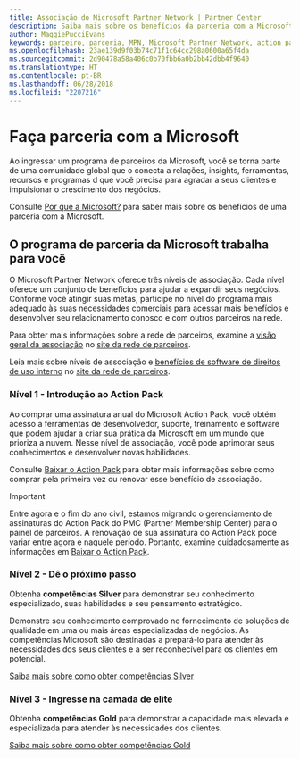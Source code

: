 ```yaml
---
title: Associação do Microsoft Partner Network | Partner Center
description: Saiba mais sobre os benefícios da parceria com a Microsoft.
author: MaggiePucciEvans
keywords: parceiro, parceria, MPN, Microsoft Partner Network, action pack, MAPS, assinatura do action pack, benefícios, benefícios do MPN, associação, silver, gold, competências
ms.openlocfilehash: 23ae139d9f03b74c71f1c64cc298a0600a65f4da
ms.sourcegitcommit: 2d90478a58a406c0b70fbb6a0b2bb42dbb4f9640
ms.translationtype: HT
ms.contentlocale: pt-BR
ms.lasthandoff: 06/28/2018
ms.locfileid: "2207216"
---
```

# <a name="partner-with-microsoft"></a>Faça parceria com a Microsoft

Ao ingressar um programa de parceiros da Microsoft, você se torna parte de uma comunidade global que o conecta a relações, insights, ferramentas, recursos e programas d que você precisa para agradar a seus clientes e impulsionar o crescimento dos negócios. 

Consulte [Por que a Microsoft?](https://partner.microsoft.com/business-opportunities/why-microsoft) para saber mais sobre os benefícios de uma parceria com a Microsoft. 


## <a name="the-microsoft-partner-program-works-for-you"></a>O programa de parceria da Microsoft trabalha para você

O Microsoft Partner Network oferece três níveis de associação. Cada nível oferece um conjunto de benefícios para ajudar a expandir seus negócios. Conforme você atingir suas metas, participe no nível do programa mais adequado às suas necessidades comerciais para acessar mais benefícios e desenvolver seu relacionamento conosco e com outros parceiros na rede. 

Para obter mais informações sobre a rede de parceiros, examine a [visão geral da associação](https://partner.microsoft.com/membership) no [site da rede de parceiros](https://partner.microsoft.com). 

Leia mais sobre níveis de associação e [benefícios de software de direitos de uso interno](https://partner.microsoft.com/membership/internal-use-software) no [site da rede de parceiros](https://partner.microsoft.com). 

### <a name="level-1---get-started-with-the-action-pack"></a>Nível 1 - Introdução ao Action Pack 

Ao comprar uma assinatura anual do Microsoft Action Pack, você obtém acesso a ferramentas de desenvolvedor, suporte, treinamento e software que podem ajudar a criar sua prática da Microsoft em um mundo que prioriza a nuvem. Nesse nível de associação, você pode aprimorar seus conhecimentos e desenvolver novas habilidades.

Consulte [Baixar o Action Pack](mpn-get-action-pack.md) para obter mais informações sobre como comprar pela primeira vez ou renovar esse benefício de associação.  

>[!IMPORTANT]
>Entre agora e o fim do ano civil, estamos migrando o gerenciamento de assinaturas do Action Pack do PMC (Partner Membership Center) para o painel de parceiros. A renovação de sua assinatura do Action Pack pode variar entre agora e naquele período. Portanto, examine cuidadosamente as informações em [Baixar o Action Pack](mpn-get-action-pack.md).  


### <a name="level-2---take-the-next-step"></a>Nível 2 - Dê o próximo passo

Obtenha **competências Silver** para demonstrar seu conhecimento especializado, suas habilidades e seu pensamento estratégico. 
    
Demonstre seu conhecimento comprovado no fornecimento de soluções de qualidade em uma ou mais áreas especializadas de negócios. As competências Microsoft são destinadas a prepará-lo para atender às necessidades dos seus clientes e a ser reconhecível para os clientes em potencial. 

[Saiba mais sobre como obter competências Silver](https://partner.microsoft.com/membership/competencies)


### <a name="level-3---join-the-elite-tier"></a>Nível 3 - Ingresse na camada de elite

Obtenha **competências Gold** para demonstrar a capacidade mais elevada e especializada para atender às necessidades dos clientes. 

[Saiba mais sobre como obter competências Gold](https://partner.microsoft.com/membership/competencies)


